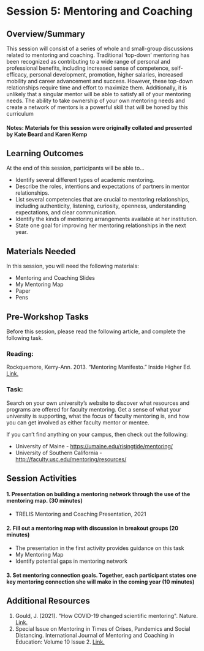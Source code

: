 # Session 5: Mentoring and Coaching

## Overview/Summary
This session will consist of a series of whole and small-group discussions related to mentoring and coaching. Traditional ‘top-down’ mentoring has been recognized as contributing to a wide range of personal and professional benefits, including increased sense of competence, self-efficacy, personal development, promotion, higher salaries, increased mobility and career advancement and success. However, these top-down relationships require time and effort to maximize them. Additionally, it is unlikely that a singular mentor will be able to satisfy all of your mentoring needs. The ability to take ownership of your own mentoring needs and create a network of mentors is a powerful skill that will be honed by this curriculum

#### Notes: Materials for this session were originally collated and presented by Kate Beard and Karen Kemp

## Learning Outcomes
At the end of this session, participants will be able to… 
* Identify several different types of academic mentoring.
* Describe the roles, intentions and expectations of partners in mentor relationships.
* List several competencies that are crucial to mentoring relationships, including authenticity, listening, curiosity, openness, understanding expectations, and clear communication.
* Identify the kinds of mentoring arrangements available at her institution.
* State one goal for improving her mentoring relationships in the next year.

## Materials Needed
In this session, you will need the following materials:
* Mentoring and Coaching Slides
* My Mentoring Map
* Paper
* Pens

## Pre-Workshop Tasks
Before this session, please read the following article, and complete the following task.
### Reading:
Rockquemore, Kerry-Ann. 2013. “Mentoring Manifesto.” Inside Higher Ed. [Link.](https://www.insidehighered.com/advice/2013/08/12/essay-how-be-good-faculty-mentor-junior-professors)

### Task:
Search on your own university’s website to discover what resources and programs are offered for faculty mentoring. Get a sense of what your university is supporting, what the focus of faculty mentoring is, and how you can get involved as either faculty mentor or mentee. 

If you can’t find anything on your campus, then check out the following:
* University of Maine - https://umaine.edu/risingtide/mentoring/
* University of Southern California - http://faculty.usc.edu/mentoring/resources/ 

## Session Activities
#### 1. Presentation on building a mentoring network through the use of the mentoring map. (30 minutes)
* TRELIS Mentoring and Coaching Presentation, 2021
#### 2. Fill out a mentoring map with discussion in breakout groups (20 minutes)
* The presentation in the first activity provides guidance on this task
* My Mentoring Map
* Identify potential gaps in mentoring network
#### 3. Set mentoring connection goals. Together, each participant states one key mentoring connection she will make in the coming year (10 minutes)

## Additional Resources
1. Gould, J. (2021). "How COVID-19 changed scientific mentoring". Nature. [Link.](https://www.nature.com/articles/d41586-021-02570-y)
2. Special Issue on Mentoring in Times of Crises, Pandemics and Social Distancing. International Journal of Mentoring and Coaching in Education: Volume 10 Issue 2. [Link.](https://www.emerald.com/insight/publication/issn/2046-6854/vol/10/iss/2)


